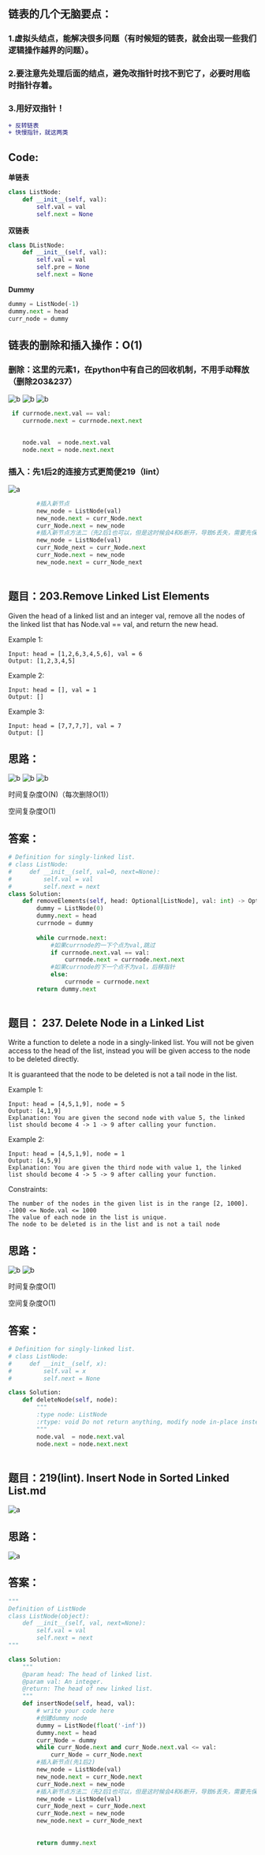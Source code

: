## 链表的几个无脑要点：

### 1.虚拟头结点，能解决很多问题（有时候短的链表，就会出现一些我们逻辑操作越界的问题）。
### 2.要注意先处理后面的结点，避免改指针时找不到它了，必要时用临时指针存着。
### 3.用好双指针！
```diff
+ 反转链表
+ 快慢指针，就这两类
```
## Code:
**单链表**
```python
class ListNode:
    def __init__(self, val):
        self.val = val
        self.next = None
```

**双链表**
```python
class DListNode:
    def __init__(self, val):
        self.val = val
        self.pre = None
        self.next = None      
```
**Dummy**
```python
dummy = ListNode(-1)
dummy.next = head
curr_node = dummy
```


## 链表的删除和插入操作：O(1)
### 删除：这里的元素1，在python中有自己的回收机制，不用手动释放（删除203&237）
![b](https://github.com/SSRRBB/Leetcode/blob/main/Images/235.png)
![b](https://github.com/SSRRBB/Leetcode/blob/main/Images/293.png)
![b](https://github.com/SSRRBB/Leetcode/blob/main/Images/294.png)

```python
 if currnode.next.val == val:
    currnode.next = currnode.next.next
       
```
```python
    node.val  = node.next.val
    node.next = node.next.next
```
### 插入：先1后2的连接方式更简便219（lint）
![a](https://github.com/SSRRBB/Leetcode/blob/main/Images/195.png)
```python
        #插入新节点
        new_node = ListNode(val)
        new_node.next = curr_Node.next
        curr_Node.next = new_node
        #插入新节点方法二（先2后1也可以，但是这时候会4和6断开，导致6丢失，需要先保存6）
        new_node = ListNode(val)
        curr_Node_next = curr_Node.next
        curr_Node.next = new_node
        new_node.next = curr_Node_next
    
```


## 题目：203.Remove Linked List Elements
Given the head of a linked list and an integer val, remove all the nodes of the linked list that has Node.val == val, and return the new head.


Example 1:
```
Input: head = [1,2,6,3,4,5,6], val = 6
Output: [1,2,3,4,5]
```
Example 2:
```
Input: head = [], val = 1
Output: []
```
Example 3:
```
Input: head = [7,7,7,7], val = 7
Output: []
```

## 思路：

![b](https://github.com/SSRRBB/Leetcode/blob/main/Images/196.png)
![b](https://github.com/SSRRBB/Leetcode/blob/main/Images/197.png)
![b](https://github.com/SSRRBB/Leetcode/blob/main/Images/293.png)

时间复杂度O(N)（每次删除O(1)）

空间复杂度O(1)
## 答案：
```python
# Definition for singly-linked list.
# class ListNode:
#     def __init__(self, val=0, next=None):
#         self.val = val
#         self.next = next
class Solution:
    def removeElements(self, head: Optional[ListNode], val: int) -> Optional[ListNode]:
        dummy = ListNode(0)
        dummy.next = head
        currnode = dummy
        
        while currnode.next:
            #如果currnode的一下个点为val,跳过
            if currnode.next.val == val:
                currnode.next = currnode.next.next
            #如果currnode的下一个点不为val，后移指针   
            else:
                currnode = currnode.next
        return dummy.next
        

```

## 题目： 237. Delete Node in a Linked List
Write a function to delete a node in a singly-linked list. You will not be given access to the head of the list, instead you will be given access to the node to be deleted directly.

It is guaranteed that the node to be deleted is not a tail node in the list.

 

Example 1:
```
Input: head = [4,5,1,9], node = 5
Output: [4,1,9]
Explanation: You are given the second node with value 5, the linked list should become 4 -> 1 -> 9 after calling your function.
```
Example 2:
```
Input: head = [4,5,1,9], node = 1
Output: [4,5,9]
Explanation: You are given the third node with value 1, the linked list should become 4 -> 5 -> 9 after calling your function.
```

Constraints:
```
The number of the nodes in the given list is in the range [2, 1000].
-1000 <= Node.val <= 1000
The value of each node in the list is unique.
The node to be deleted is in the list and is not a tail node
```
## 思路：
![b](https://github.com/SSRRBB/Leetcode/blob/main/Images/200.png)
![b](https://github.com/SSRRBB/Leetcode/blob/main/Images/294.png)

时间复杂度O(1)

空间复杂度O(1)
## 答案：
```python
# Definition for singly-linked list.
# class ListNode:
#     def __init__(self, x):
#         self.val = x
#         self.next = None

class Solution:
    def deleteNode(self, node):
        """
        :type node: ListNode
        :rtype: void Do not return anything, modify node in-place instead.
        """
        node.val  = node.next.val
        node.next = node.next.next
        
```
## 题目：219(lint). Insert Node in Sorted Linked List.md
![a](https://github.com/SSRRBB/Leetcode/blob/main/Images/194.png)

## 思路：
![a](https://github.com/SSRRBB/Leetcode/blob/main/Images/195.png)


## 答案：
```python
"""
Definition of ListNode
class ListNode(object):
    def __init__(self, val, next=None):
        self.val = val
        self.next = next
"""

class Solution:
    """
    @param head: The head of linked list.
    @param val: An integer.
    @return: The head of new linked list.
    """
    def insertNode(self, head, val):
        # write your code here
        #创建dummy node
        dummy = ListNode(float('-inf'))
        dummy.next = head
        curr_Node = dummy
        while curr_Node.next and curr_Node.next.val <= val:
            curr_Node = curr_Node.next
        #插入新节点(先1后2)
        new_node = ListNode(val)
        new_node.next = curr_Node.next
        curr_Node.next = new_node
        #插入新节点方法二（先2后1也可以，但是这时候会4和6断开，导致6丢失，需要先保存6）
        new_node = ListNode(val)
        curr_Node_next = curr_Node.next
        curr_Node.next = new_node
        new_node.next = curr_Node_next
    
    
        return dummy.next


```
